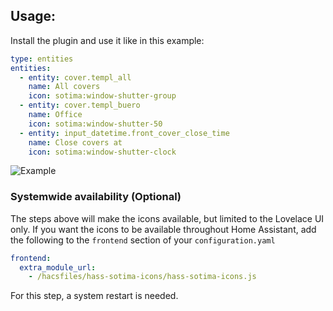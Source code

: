 

## Usage:
Install the plugin and use it like in this example:

```yaml
type: entities
entities:
  - entity: cover.templ_all
    name: All covers
    icon: sotima:window-shutter-group
  - entity: cover.templ_buero
    name: Office
    icon: sotima:window-shutter-50
  - entity: input_datetime.front_cover_close_time
    name: Close covers at
    icon: sotima:window-shutter-clock
```

![Example](https://github.com/sotima/hass-sotima-icons/blob/master/content.png)

### Systemwide availability (Optional)
The steps above will make the icons available, but limited to the Lovelace UI only. If you want the icons to be available throughout Home Assistant, add the following to the `frontend` section of your `configuration.yaml`

```yaml
frontend:
  extra_module_url:
    - /hacsfiles/hass-sotima-icons/hass-sotima-icons.js
```

For this step, a system restart is needed.
